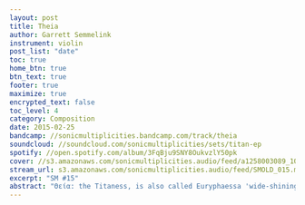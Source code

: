 ```yaml
---
layout: post
title: Theia
author: Garrett Semmelink
instrument: violin
post_list: "date"
toc: true
home_btn: true
btn_text: true
footer: true
maximize: true
encrypted_text: false
toc_level: 4
category: Composition
date: 2015-02-25
bandcamp: //sonicmultiplicities.bandcamp.com/track/theia
soundcloud: //soundcloud.com/sonicmultiplicities/sets/titan-ep
spotify: //open.spotify.com/album/3FqBju9SNY8OukvzlY50pk
cover: //s3.amazonaws.com/sonicmultiplicities.audio/feed/a1258003089_10.jpg
stream_url: s3.amazonaws.com/sonicmultiplicities.audio/feed/SMOLD_015.mp3
excerpt: "SM #15"
abstract: "Θεία: the Titaness, is also called Euryphaessa 'wide-shining'. Her brother/consort is Hyperion, a Titan and god of the sun, and together they are the parents of Helios (the Sun), Selene (the Moon), and Eos (the Dawn)."
---
```

